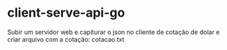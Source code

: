 # client-serve-api-go

Subir um servidor web e capiturar o json no cliente de cotação de dolar e criar arquivo com a cotação: cotacao.txt
